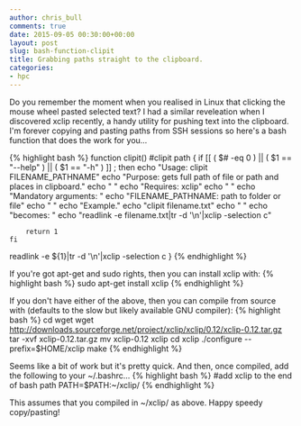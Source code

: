```yaml
---
author: chris_bull
comments: true
date: 2015-09-05 00:30:00+00:00
layout: post
slug: bash-function-clipit
title: Grabbing paths straight to the clipboard.
categories:
- hpc
---
```


Do you remember the moment when you realised in Linux that clicking the mouse wheel pasted selected text? I had a similar reveleation when I discovered xclip recently, a handy utility for pushing text into the clipboard. I'm forever copying and pasting paths from SSH sessions so here's a bash function that does the work for you...

{% highlight bash %}
function clipit() #clipit path 
{
    if [[ ( $# -eq 0 ) || ( $1 == "--help" ) || ( $1 == "-h" ) ]] ; then
        echo "Usage: clipit FILENAME_PATHNAME" 
        echo "Purpose: gets full path of file or path and places in clipboard." 
        echo "       " 
        echo "Requires: xclip" 
        echo "       " 
        echo "Mandatory arguments: " 
        echo "FILENAME_PATHNAME: path to folder or file" 
        echo "       " 
        echo "Example." 
        echo "clipit filename.txt" 
        echo "       " 
        echo "becomes:       " 
        echo "readlink -e filename.txt|tr -d '\n'|xclip -selection c"

        return 1
    fi
  readlink -e ${1}|tr -d '\n'|xclip -selection c
}
{% endhighlight %}

If you're got apt-get and sudo rights, then you can install xclip with:
{% highlight bash %}
sudo apt-get install xclip
{% endhighlight %}

If you don't have either of the above, then you can compile from source with (defaults to the slow but likely available GNU compiler):
{% highlight bash %}
cd 
wget wget http://downloads.sourceforge.net/project/xclip/xclip/0.12/xclip-0.12.tar.gz
tar -xvf xclip-0.12.tar.gz
mv xclip-0.12 xclip
cd xclip
./configure --prefix=$HOME/xclip
make
{% endhighlight %}

Seems like a bit of work but it's pretty quick. And then, once compiled, add the following to your ~/.bashrc...
{% highlight bash %}
#add xclip to the end of bash path
PATH=$PATH:~/xclip/
{% endhighlight %}

This assumes that you compiled in ~/xclip/ as above. Happy speedy copy/pasting!
